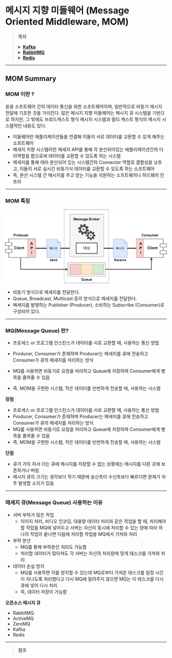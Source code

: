 # 메시지 지향 미들웨어 (Message Oriented Middleware, MOM)

> **목차**
>
> <details>
> <summary><strong><a href="./Kafka/README.md">Kafka</a></strong></summary>
>  <!-- -->
> </details>
>
> <details>
> <summary><strong><a href="./RabbitMQ/README.md">RabbitMQ</a></strong></summary>
>  <!-- -->
> </details>
>
> <details>
> <summary><a href="./Redis/README.md"><strong>Redis</strong></a></summary>
>  <!-- -->
> </details>

---

## MOM Summary

### **MOM 이란 ?**

응용 소프트웨어 간의 데이터 통신을 위한 소프트웨어이며, 일반적으로 비동기 메시지 전달에 기초한 것을 가리킨다. 많은 메시지 지향 미들웨어는 메시지 큐 시스템을 기반으로 하지만, 그 밖에도 브로드캐스트 형식 메시지 시스템과 멀티 캐스트 형식의 메시지 시스템적인 내용도 있다.

- 미들웨어란 애플리케이션들을 연결해 이들이 서로 데이터를 교환할 수 있게 해주는 소프트웨어
- 메세지 지향 시스템이란 메세지 API를 통해 각 분산되어있는 애플리케이션간의 다리역할을 함으로써 데이터를 교환할 수 있도록 하는 시스템
- 메세지를 통해 여러 분산되어 있는 시스템간의 Connector 역할로 결합성을 낮추고, 이들이 서로 실시간 비동기식 데이터를 교환할 수 있도록 하는 소프트웨어
- 즉, 분산 시스템 간 메시지를 주고 받는 기능을 지원하는 소프트웨어나 하드웨어 인프라

---

### **MOM 특징**

<p align="center"><img src="./image/mom.png"></p>

- 비동기 방식으로 메세지를 전달한다.
- Queue, Broadcast, Multicast 등의 방식으로 메세지를 전달한다.
- 메세지를 발행하는 Publisher (Producer), 소비하는 Subscribe (Consumer)로 구성되어 있다.

---

### **MQ(Message Queue) 란?**

- 프로세스 or 프로그램 인스턴스가 데이터를 서로 교환할 때, 사용하는 통신 방법
- Producer, Consumer가 존재하며 Producer는 메세지를 큐에 전송하고 Consumer가 큐의 메세지를 처리하는 방식
- MQ를 사용하면 비동기로 요청을 처리하고 Queue에 저장하여 Consumer에게 병목을 줄여줄 수 있음

- 즉, MOM을 구현한 시스템, 작은 데이터를 빈번하게 전송할 때, 사용하는 시스템

**장점**

- 프로세스 or 프로그램 인스턴스가 데이터를 서로 교환할 때, 사용하는 통신 방법
- Producer, Consumer가 존재하며 Producer는 메세지를 큐에 전송하고 Consumer가 큐의 메세지를 처리하는 방식
- MQ를 사용하면 비동기로 요청을 처리하고 Queue에 저장하여 Consumer에게 병목을 줄여줄 수 있음
- 즉, MOM을 구현한 시스템, 작은 데이터를 빈번하게 전송할 때, 사용하는 시스템

**단점**

- 큐가 가득 차서 더는 큐에 메시지를 저장할 수 없는 상황에는 메시지를 다른 곳에 보존하거나 버림
- 메시지 큐의 크기는 생각보다 작기 때문에 송신측이 수신측보다 빠르다면 문제가 자주 발생할 소지가 있음

---

### 메세지 큐(Message Queue) 사용하는 이유

- 서버 부하가 많은 작업
  - 이미지 처리, 비디오 인코딩, 대용량 데이터 처리와 같은 작업을 할 때, 처리해야할 작업을 MQ에 넣어두고 서버는 자신이 동시에 처리할 수 있는 양에 따라 하나의 작업이 끝나면 다음에 처리할 작업을 MQ에서 가져와 처리
- 부하 분산
  - MQ를 통해 부하분산 처리도 가능함
  - 처리할 데이터가 많아져도 각 서버는 자신의 처리량에 맞게 태스크를 가져와 처리
- 데이터 손실 방지
  - MQ를 사용하면 이를 방지할 수 있는데 MQ로부터 가져온 태스크를 일정 시간이 지나도록 처리했다고 다시 MQ에 알려주지 않으면 MQ는 이 태스크를 다시 큐에 넣어 다시 처리
  - 즉, 데이터 저장이 가능함



**오픈소스 메시지 큐**

- RabbitMQ
- ActiveMQ
- ZeroMQ
- Kafka
- Redis

---

> **참조**
>
> 